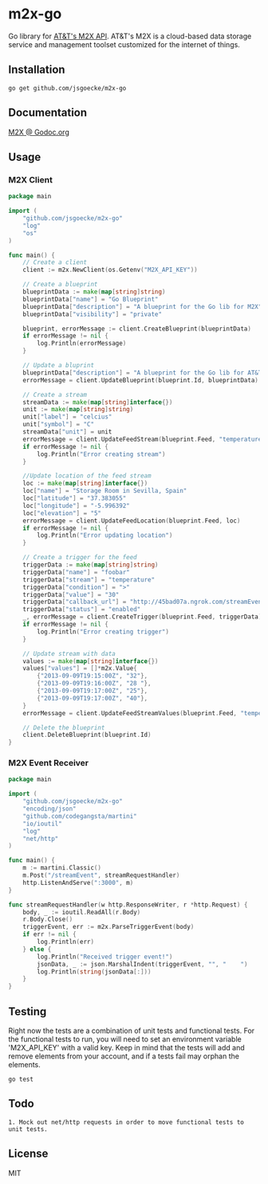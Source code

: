 # m2x-go

Go library for [AT&T's M2X API](https://m2x.att.com). AT&T's M2X is a cloud-based data storage service and management toolset customized for the internet of things.

## Installation

	go get github.com/jsgoecke/m2x-go

## Documentation

[M2X @ Godoc.org](http://godoc.org/github.com/jsgoecke/m2x-go)

## Usage

### M2X Client

```go
package main

import (
	"github.com/jsgoecke/m2x-go"
	"log"
	"os"
)

func main() {
	// Create a client
	client := m2x.NewClient(os.Getenv("M2X_API_KEY"))

	// Create a blueprint
	blueprintData := make(map[string]string)
	blueprintData["name"] = "Go Blueprint"
	blueprintData["description"] = "A blueprint for the Go lib for M2X"
	blueprintData["visibility"] = "private"

	blueprint, errorMessage := client.CreateBlueprint(blueprintData)
	if errorMessage != nil {
		log.Println(errorMessage)
	}

	// Update a bluprint
	blueprintData["description"] = "A blueprint for the Go lib for AT&T M2X"
	errorMessage = client.UpdateBlueprint(blueprint.Id, blueprintData)

	// Create a stream
	streamData := make(map[string]interface{})
	unit := make(map[string]string)
	unit["label"] = "celcius"
	unit["symbol"] = "C"
	streamData["unit"] = unit
	errorMessage = client.UpdateFeedStream(blueprint.Feed, "temperature", streamData)
	if errorMessage != nil {
		log.Println("Error creating stream")
	}

	//Update location of the feed stream
	loc := make(map[string]interface{})
	loc["name"] = "Storage Room in Sevilla, Spain"
	loc["latitude"] = "37.383055"
	loc["longitude"] = "-5.996392"
	loc["elevation"] = "5"
	errorMessage = client.UpdateFeedLocation(blueprint.Feed, loc)
	if errorMessage != nil {
		log.Println("Error updating location")
	}

	// Create a trigger for the feed
	triggerData := make(map[string]string)
	triggerData["name"] = "foobar"
	triggerData["stream"] = "temperature"
	triggerData["condition"] = ">"
	triggerData["value"] = "30"
	triggerData["callback_url"] = "http://45bad07a.ngrok.com/streamEvent"
	triggerData["status"] = "enabled"
	_, errorMessage = client.CreateTrigger(blueprint.Feed, triggerData)
	if errorMessage != nil {
		log.Println("Error creating trigger")
	}

	// Update stream with data
	values := make(map[string]interface{})
	values["values"] = []*m2x.Value{
		{"2013-09-09T19:15:00Z", "32"},
		{"2013-09-09T19:16:00Z", "28 "},
		{"2013-09-09T19:17:00Z", "25"},
		{"2013-09-09T19:17:00Z", "40"},
	}
	errorMessage = client.UpdateFeedStreamValues(blueprint.Feed, "temperature", values)

	// Delete the blueprint
	client.DeleteBlueprint(blueprint.Id)
}
```
### M2X Event Receiver

```go
package main

import (
	"github.com/jsgoecke/m2x-go"
	"encoding/json"
	"github.com/codegangsta/martini"
	"io/ioutil"
	"log"
	"net/http"
)

func main() {
	m := martini.Classic()
	m.Post("/streamEvent", streamRequestHandler)
	http.ListenAndServe(":3000", m)
}

func streamRequestHandler(w http.ResponseWriter, r *http.Request) {
	body, _ := ioutil.ReadAll(r.Body)
	r.Body.Close()
	triggerEvent, err := m2x.ParseTriggerEvent(body)
	if err != nil {
		log.Println(err)
	} else {
		log.Println("Received trigger event!")
		jsonData, _ := json.MarshalIndent(triggerEvent, "", "    ")
		log.Println(string(jsonData[:]))
	}
}
```

## Testing

Right now the tests are a combination of unit tests and functional tests. For the functional
tests to run, you will need to set an environment variable 'M2X_API_KEY' with a valid key. Keep in mind that the tests will add and remove elements from your account, and if a tests fail may orphan
the elements.

	go test

## Todo

	1. Mock out net/http requests in order to move functional tests to unit tests.

## License

MIT